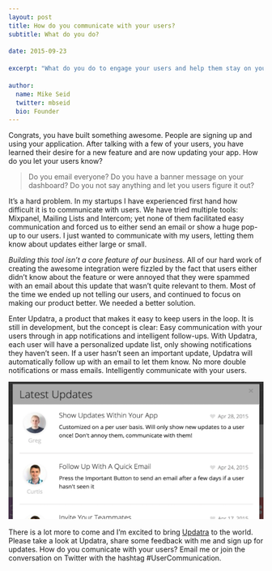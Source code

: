 ```yaml
---
layout: post
title: How do you communicate with your users?
subtitle: What do you do?

date: 2015-09-23

excerpt: "What do you do to engage your users and help them stay on your platform"

author:
  name: Mike Seid
  twitter: mbseid
  bio: Founder
---
```


Congrats, you have built something awesome. People are signing up and using your application. After talking with a few of your users, you have learned their desire for a new feature and are now updating your app. How do you let your users know?

> Do you email everyone? Do you have a banner message on your dashboard? Do you not say anything and let you users figure it out?

It’s a hard problem. In my startups I have experienced first hand how difficult it is to communicate with users. We have tried multiple tools: Mixpanel, Mailing Lists and Intercom; yet none of them facilitated easy communication and forced us to either send an email or show a huge pop-up to our users. I just wanted to communicate with my users, letting them know about updates either large or small.

*Building this tool isn’t a core feature of our business.* All of our hard work of creating the awesome integration were fizzled by the fact that users either didn’t know about the feature or were annoyed that they were spammed with an email about this update that wasn’t quite relevant to them. Most of the time we ended up not telling our users, and continued to focus on making our product better. We needed a better solution.

Enter Updatra, a product that makes it easy to keep users in the loop. It is still in development, but the concept is clear: Easy communication with your users through in app notifications and intelligent follow-ups. With Updatra, each user will have a personalized update list, only showing notifications they haven’t seen. If a user hasn’t seen an important update, Updatra will automatically follow up with an email to let them know. No more double notifications or mass emails. Intelligently communicate with your users.

![Updatra Updates](/images/blog/updates.png)

There is a lot more to come and I’m excited to bring [Updatra](http://www.updatra.com) to the world. Please take a look at Updatra, share some feedback with me and sign up for updates. How do you comunicate with your users? Email me or join the conversation on Twitter with the hashtag #UserCommunication.
